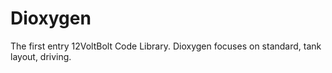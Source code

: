 # Dioxygen
The first entry 12VoltBolt Code Library. Dioxygen focuses on standard, tank layout, driving.
